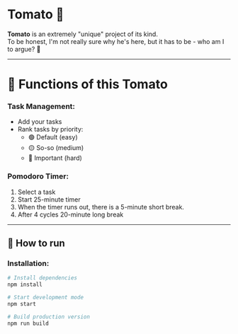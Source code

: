 # Tomato 🍅

**Tomato** is an extremely "unique" project of its kind.  
To be honest, I'm not really sure why he's here, but it has to be - who am I to argue? 🥲

---

# 🍅 Functions of this Tomato

### Task Management:
- Add your tasks
- Rank tasks by priority:
    - 🟢 Default (easy)
    - 🟡 So-so (medium)
    - 🔴 Important (hard)

### Pomodoro Timer:
1. Select a task
2. Start 25-minute timer
3. When the timer runs out, there is a 5-minute short break.
4. After 4 cycles 20-minute long break

---

## 🚀 How to run

### Installation:
```bash
# Install dependencies
npm install

# Start development mode
npm start

# Build production version
npm run build